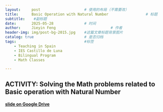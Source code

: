 ```yaml
---
layout:     post   				    # 使用的布局（不需要改）
title:      Basic Operation with Natural Number 				# 标题 
subtitle:    #副标题
date:       2025-05-28 				# 时间
author:     Jieyin Feng 						# 作者
header-img: img/post-bg-2015.jpg 	#这篇文章标题背景图片
catalog: true 						# 是否归档
tags:								#标签
    - Teaching in Spain 
    - IES Castillo de Luna
    - Bilingual Program
    - Math Classes

---
```


## ACTIVITY: Solving the Math problems related to Basic operation with Natural Number

#### [slide on Google Drive](https://docs.google.com/presentation/d/1UUf8PYTy7jCXthBZAXkvZ2wFnIeMT5k9/edit?usp=drive_link&ouid=103086183032334531092&rtpof=true&sd=true)
